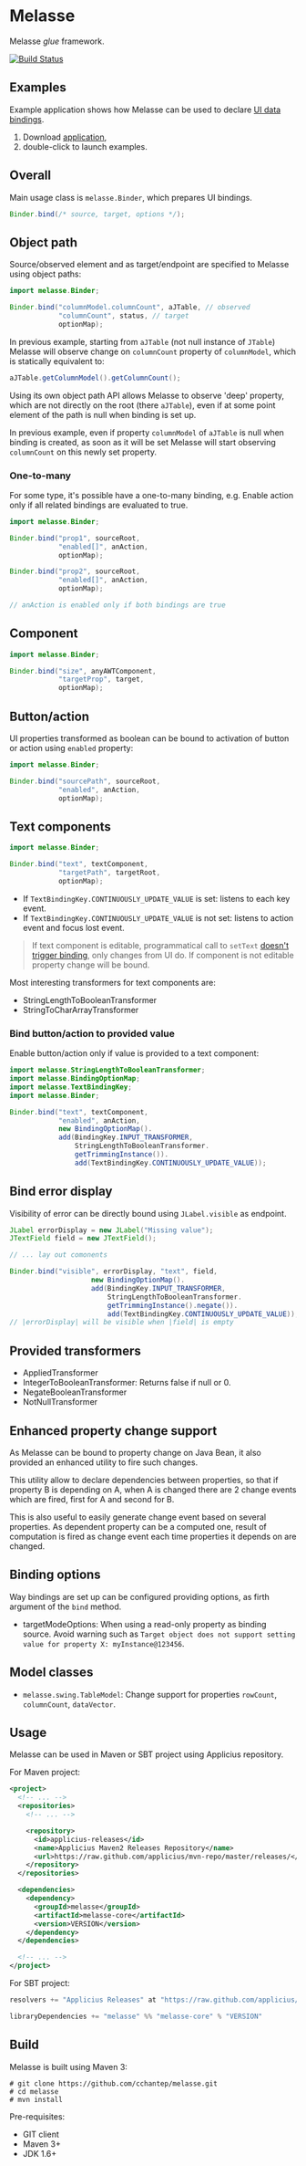 # Melasse

Melasse *glue* framework.

[![Build Status](https://secure.travis-ci.org/cchantep/melasse.png?branch=master)](http://travis-ci.org/cchantep/melasse)

## Examples

Example application shows how Melasse can be used to declare [UI data bindings](http://en.wikipedia.org/wiki/UI_data_binding).

1. Download [application](https://github.com/cchantep/melasse/releases/download/v1.0/melasse-examples-1.0.jar),
2. double-click to launch examples.

## Overall

Main usage class is `melasse.Binder`, which prepares UI bindings.

```java
Binder.bind(/* source, target, options */);
```

## Object path

Source/observed element and as target/endpoint are specified to Melasse using object paths:

```java
import melasse.Binder;

Binder.bind("columnModel.columnCount", aJTable, // observed
            "columnCount", status, // target
            optionMap);
```

In previous example, starting from `aJTable` (not null instance of `JTable`) Melasse will observe change on `columnCount` property of `columnModel`, which is statically equivalent to:

```java
aJTable.getColumnModel().getColumnCount();
```

Using its own object path API allows Melasse to observe 'deep' property, which are not directly on the root (there `aJTable`), even if at some point element of the path is null when binding is set up.

In previous example, even if property `columnModel` of `aJTable` is null when binding is created, as soon as it will be set Melasse will start observing `columnCount` on this newly set property.

### One-to-many

For some type, it's possible have a one-to-many binding, e.g. Enable action only if all related bindings are evaluated to true. 

```java
import melasse.Binder;

Binder.bind("prop1", sourceRoot,
            "enabled[]", anAction,
            optionMap);

Binder.bind("prop2", sourceRoot,
            "enabled[]", anAction,
            optionMap);

// anAction is enabled only if both bindings are true
```

## Component

```java
import melasse.Binder;

Binder.bind("size", anyAWTComponent, 
            "targetProp", target, 
            optionMap);
```

## Button/action

UI properties transformed as boolean can be bound to activation of button or action using `enabled` property:

```java
import melasse.Binder;

Binder.bind("sourcePath", sourceRoot,
            "enabled", anAction,
            optionMap);
```

## Text components

```java
import melasse.Binder;

Binder.bind("text", textComponent,
            "targetPath", targetRoot,
            optionMap);
```

- If `TextBindingKey.CONTINUOUSLY_UPDATE_VALUE` is set: listens to each key event.
- If `TextBindingKey.CONTINUOUSLY_UPDATE_VALUE` is not set: listens to action event and focus lost event.

> If text component is editable, programmatical call to `setText` [doesn't trigger binding](http://docs.oracle.com/javase/6/docs/api/javax/swing/text/JTextComponent.html#setText%28java.lang.String%29), only changes from UI do.
> If component is not editable property change will be bound.

Most interesting transformers for text components are:

- StringLengthToBooleanTransformer
- StringToCharArrayTransformer

### Bind button/action to provided value

Enable button/action only if value is provided to a text component:

```java
import melasse.StringLengthToBooleanTransformer;
import melasse.BindingOptionMap;
import melasse.TextBindingKey;
import melasse.Binder;

Binder.bind("text", textComponent,
            "enabled", anAction,
            new BindingOptionMap().
            add(BindingKey.INPUT_TRANSFORMER,
                StringLengthToBooleanTransformer.
                getTrimmingInstance()).
                add(TextBindingKey.CONTINUOUSLY_UPDATE_VALUE));
```

## Bind error display

Visibility of error can be directly bound using `JLabel.visible` as endpoint.

```java
JLabel errorDisplay = new JLabel("Missing value");
JTextField field = new JTextField();

// ... lay out comonents

Binder.bind("visible", errorDisplay, "text", field,
                    new BindingOptionMap().
                    add(BindingKey.INPUT_TRANSFORMER,
                        StringLengthToBooleanTransformer.
                        getTrimmingInstance().negate()).
                        add(TextBindingKey.CONTINUOUSLY_UPDATE_VALUE));
// |errorDisplay| will be visible when |field| is empty
```

## Provided transformers

- AppliedTransformer
- IntegerToBooleanTransformer: Returns false if null or 0.
- NegateBooleanTransformer
- NotNullTransformer

## Enhanced property change support

As Melasse can be bound to property change on Java Bean, it also provided an enhanced utility to fire such changes.

This utility allow to declare dependencies between properties, so that if property B is depending on A, when A is changed there are 2 change events which are fired, first for A and second for B.

This is also useful to easily generate change event based on several properties. As dependent property can be a computed one, result of computation is fired as change event each time properties it depends on are changed. 

## Binding options

Way bindings are set up can be configured providing options, as firth argument of the `bind` method.

- targetModeOptions: When using a read-only property as binding source. Avoid warning such as `Target object does not support setting value for property X: myInstance@123456`.

## Model classes

- `melasse.swing.TableModel`: Change support for properties `rowCount`, `columnCount`, `dataVector`.

## Usage

Melasse can be used in Maven or SBT project using Applicius repository.

For Maven project:

```xml
<project>
  <!-- ... -->
  <repositories>
    <!-- ... -->

    <repository>
      <id>applicius-releases</id>
      <name>Applicius Maven2 Releases Repository</name>
      <url>https://raw.github.com/applicius/mvn-repo/master/releases/</url>
    </repository>
  </repositories>

  <dependencies>
    <dependency>
      <groupId>melasse</groupId>
      <artifactId>melasse-core</artifactId>
      <version>VERSION</version>
    </dependency>
  </dependencies>

  <!-- ... -->
</project>
```

For SBT project:

```scala
resolvers += "Applicius Releases" at "https://raw.github.com/applicius/mvn-repo/master/releases/"

libraryDependencies += "melasse" %% "melasse-core" % "VERSION"
```

## Build

Melasse is built using Maven 3: 

```
# git clone https://github.com/cchantep/melasse.git
# cd melasse
# mvn install
```

Pre-requisites:

- GIT client
- Maven 3+
- JDK 1.6+
